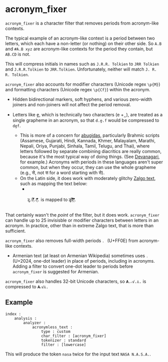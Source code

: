 acronym_fixer
==============

`acronym_fixer` is a character filter that removes periods from acronym-like
contexts.

The typical example of an acronym-like context is a period between two letters,
which each have a non-letter (or nothing) on their other side. So `A.B` and `#A.B
xyz` are acronym-like contexts for the period they contain, but `AB.CD` is not.

This will compress initials in names such as `J.R.R. Tolkien` to `JRR Tolkien` and
`J.R.R.Tolkien` to `JRR.Tolkien`. Unfortunately, neither will match `J. R. R.
Tolkien`.

`acronym_fixer` also accounts for modifier characters (Unicode regex `\p{M}`) and
formatting characters (Unicode regex `\p{Cf}`) within the acronym.

* Hidden bidirectional markers, soft hyphens, and various zero-width joiners and
  non-joiners will not affect the period removal.

* Letters like e̪, which is technically two characters (e +  ̪ ), are treated as a
  single grapheme in an acronym, so that `d.e̪.f` would be compressed to `de̪f`.
  * This is more of a concern for [abugidas](https://en.wikipedia.org/wiki/Abugida),
    particularly Brahmic scripts (Assamese, Gujarati, Hindi, Kannada, Khmer,
    Malayalam, Marathi, Nepali, Oriya, Punjabi, Sinhala, Tamil, Telugu, and Thai),
    where letters followed by separate combining diacritics are really common,
    because it's the most typical way of doing things. (See
    [Devanagari](https://en.wikipedia.org/wiki/Devanagari#Vowel_diacritics), for
    example.) Acronyms with periods in these languages aren't super common, but when
    they occur, they can use the whole grapheme (e.g., से, not स for a word starting
    with से).
  * On the Latin side, it does work with moderately glitchy [Zalgo text](https://en.wikipedia.org/wiki/Zalgo_text), such as mapping the text below:
    * <br><br>
    `a̸͓̬͙̅̀.b̵͕̿́͑̾̀͂͒́͛̒̊̓.c̴̛͔͊̏̈̓̋̈͆̚ͅ.` is mapped to `a̸͓̬͙̅̀b̵͕̿́͑̾̀͂͒́͛̒̊̓c̴̛͔͊̏̈̓̋̈͆̚ͅ.`
    <br><br>

That certainly wasn't the *point* of the filter, but it does work. `acronym_fixer` can handle up to 25 invisisble or modifier characters between letters in an acronym. In practice, other than in extreme Zalgo text, that is more than sufficient.

`acronym_fixer` also removes full-width periods `．` (U+FF0E) from acronym-like contexts. 

* Armenian text (at least on Armenian Wikipedia) sometimes uses `․` (U+2024, one-dot
  leader) in place of periods, including in acronyms. Adding a filter to convert
  one-dot leader to periods before `acronym_fixer` is suggested for Armenian.

`acronym_fixer` also handles 32-bit Unicode characters, so `𝐀.𝒜.𝔸.` is compressed to `𝐀𝒜𝔸.`

Example
-------
```
index :
    analysis :
        analyzer :
            acronymless_text :
                type : custom
                char_filter : [acronym_fixer]
                tokenizer : standard
                filter : [lowercase]
```

This will produce the token `nasa` twice for the input text `NASA N.A.S.A.`.
